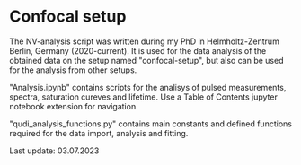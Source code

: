 # Confocal setup
The NV-analysis script was written during my PhD in Helmholtz-Zentrum Berlin, Germany (2020-current). It is used for the data analysis of the obtained data on the setup named "confocal-setup", but also can be used for the analysis from other setups.

"Analysis.ipynb" contains scripts for the analisys of pulsed measurements, spectra, saturation cureves and lifetime. Use a Table of Contents jupyter notebook extension for navigation.

"qudi_analysis_functions.py" contains main constants and defined functions required for the data import, analysis and fitting.

Last update: 03.07.2023
